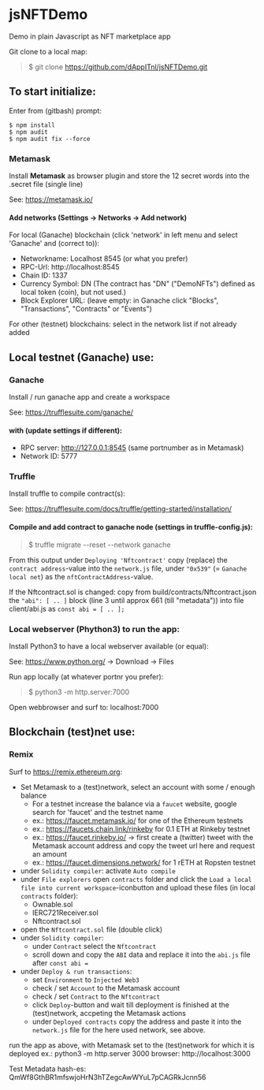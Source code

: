 # jsNFTDemo
Demo in plain Javascript as NFT marketplace app

Git clone to a local map:
> $ git clone https://github.com/dAppITnl/jsNFTDemo.git

## To start initialize:
Enter from (gitbash) prompt:
```
$ npm install
$ npm audit
$ npm audit fix --force
```

### Metamask
Install **Metamask** as browser plugin and store the 12 secret words into the .secret file (single line)

See: https://metamask.io/

#### Add networks (Settings -> Networks -> Add network)
For local (Ganache) blockchain (click 'network' in left menu and select 'Ganache' and (correct to)):
- Networkname: Localhost 8545 (or what you prefer)
- RPC-Url: http://localhost:8545
- Chain ID: 1337
- Currency Symbol: DN (The contract has "DN" ("DemoNFTs") defined as local token (coin), but not used.)
- Block Explorer URL: (leave empty: in Ganache click "Blocks", "Transactions", "Contracts" or "Events")

For other (testnet) blockchains: select in the network list if not already added

## Local testnet (Ganache) use:

### Ganache
Install / run ganache app and create a workspace

See: https://trufflesuite.com/ganache/

#### with (update settings if different):
- RPC server: http://127.0.0.1:8545 (same portnumber as in Metamask)
- Network ID: 5777

### Truffle
Install truffle to compile contract(s):

See: https://trufflesuite.com/docs/truffle/getting-started/installation/

#### Compile and add contract to ganache node (settings in truffle-config.js):
> $ truffle migrate --reset --network ganache

From this output under `Deploying 'Nftcontract'` copy (replace) the `contract address`-value into the `network.js` file, under `"0x539"` (= `Ganache local net`) as the `nftContractAddress`-value.

If the Nftcontract.sol is changed: copy from build/contracts/Nftcontract.json the `"abi": [ .. ]` block (line 3 until approx 661 (till "metadata")) into file client/abi.js as `const abi = [ .. ];`

### Local webserver (Phython3) to run the app:
Install Python3 to have a local webserver available (or equal):

See: https://www.python.org/ -> Download -> Files

Run app locally (at whatever portnr you prefer):
> $ python3 -m http.server:7000 

Open webbrowser and surf to: localhost:7000

## Blockchain (test)net use:

### Remix
Surf to https://remix.ethereum.org:
- Set Metamask to a (test)network, select an account with some / enough balance
  - For a testnet increase the balance via a `faucet` website, google search for 'faucet' and the testnet name
  - ex.: https://faucet.metamask.io/ for one of the Ethereum testnets
  - ex.: https://faucets.chain.link/rinkeby for 0.1 ETH at Rinkeby testnet  
  - ex.: https://faucet.rinkeby.io/ -> first create a (twitter) tweet with the Metamask account address and copy the tweet url here and request an amount
  - ex.: https://faucet.dimensions.network/ for 1 rETH at Ropsten testnet
- under `Solidity compiler`: activate `Auto compile`
- under `File explorers` open `contracts` folder and click the `Load a local file into current workspace`-iconbutton and upload these files (in local `contracts` folder):
  - Ownable.sol
  - IERC721Receiver.sol
  - Nftcontract.sol
- open the `Nftcontract.sol` file (double click)
- under `Solidity compiler`:
  - under `Contract` select the `Nftcontract`
  - scroll down and copy the `ABI` data and replace it into the `abi.js` file after `const abi =`
- under `Deploy & run transactions`:
  - set `Environment` to `Injected Web3`
  - check / set `Account` to the Metamask account
  - check / set `Contract` to the `Nftcontract`
  - click `Deploy`-button and wait till deployment is finished at the (test)network, accpeting the Metamask actions
  - under `Deployed contracts` copy the address and paste it into the `network.js` file for the here used network, see above.

run the app as above, with Metamask set to the (test)network for which it is deployed
ex.: python3 -m http.server 3000
browser: http://localhost:3000

Test Metadata hash-es:
QmWf8GthBR1mfswjoHrN3hTZegcAwWYuL7pCAGRkJcnn56

